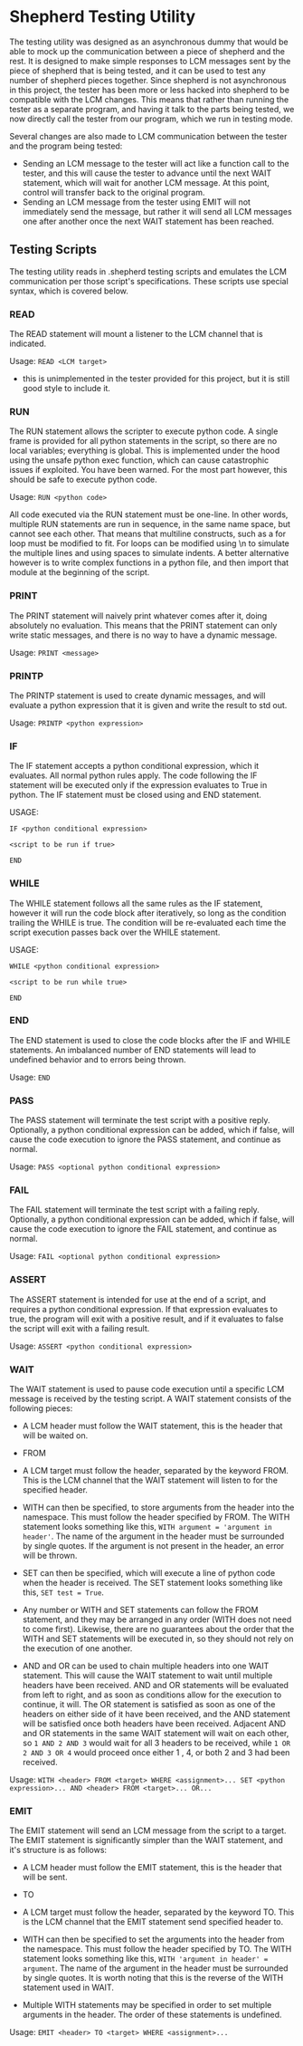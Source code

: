 # Shepherd Testing Utility

The testing utility was designed as an asynchronous dummy that would be able to mock up the communication between a piece of shepherd and the rest. It is designed to make simple responses to LCM messages sent by the piece of shepherd that is being tested, and it can be used to test any number of shepherd pieces together. Since shepherd is not asynchronous in this project, the tester has been more or less hacked into shepherd to be compatible with the LCM changes. This means that rather than running the tester as a separate program, and having it talk to the parts being tested, we now directly call the tester from our program, which we run in testing mode.

Several changes are also made to LCM communication between the tester and the program being tested:

  * Sending an LCM message to the tester will act like a function call to the tester, and this will cause the tester to advance until the next WAIT statement, which will wait for another LCM message. At this point, control will transfer back to the original program.
  * Sending an LCM message from the tester using EMIT will not immediately send the message, but rather it will send all LCM messages one after another once the next WAIT statement has been reached.

## Testing Scripts

The testing utility reads in .shepherd testing scripts and emulates the LCM communication per those script's specifications. These scripts use special syntax, which is covered below.

### READ

The READ statement will mount a listener to the LCM channel that is indicated.

Usage: `READ <LCM target>`

  * this is unimplemented in the tester provided for this project, but it is still good style to include it.

### RUN

The RUN statement allows the scripter to execute python code. A single frame is provided for all python statements in the script, so there are no local variables; everything is global. This is implemented under the hood using the unsafe python exec function, which can cause catastrophic issues if exploited. You have been warned. For the most part however, this should be safe to execute python code.

Usage: `RUN <python code>`

All code executed via the RUN statement must be one-line. In other words, multiple RUN statements are run in sequence, in the same name space, but cannot see each other. That means that multiline constructs, such as a for loop must be modified to fit. For loops can be modified using \n to simulate the multiple lines and using spaces to simulate indents. A better alternative however is to write complex functions in a python file, and then import that module at the beginning of the script.

### PRINT

The PRINT statement will naively print whatever comes after it, doing absolutely no evaluation. This means that the PRINT statement can only write static messages, and there is no way to have a dynamic message.

Usage: `PRINT <message>`

### PRINTP

The PRINTP statement is used to create dynamic messages, and will evaluate a python expression that it is given and write the result to std out.

Usage: `PRINTP <python expression>`

### IF

The IF statement accepts a python conditional expression, which it evaluates. All normal python rules apply. The code following the IF statement will be executed only if the expression evaluates to True in python. The IF statement must be closed using and END statement.

USAGE:

`IF <python conditional expression>`

`<script to be run if true>`

`END`

### WHILE

The WHILE statement follows all the same rules as the IF statement, however it will run the code block after iteratively, so long as the condition trailing the WHILE is true. The condition will be re-evaluated each time the script execution passes back over the WHILE statement.

USAGE:

`WHILE <python conditional expression>`

`<script to be run while true>`

`END`

### END

The END statement is used to close the code blocks after the IF and WHILE statements. An imbalanced number of END statements will lead to undefined behavior and to errors being thrown.

Usage: `END`

### PASS

The PASS statement will terminate the test script with a positive reply. Optionally, a python conditional expression can be added, which if false, will cause the code execution to ignore the PASS statement, and continue as normal.

Usage: `PASS <optional python conditional expression>`

### FAIL

The FAIL statement will terminate the test script with a failing reply. Optionally, a python conditional expression can be added, which if false, will cause the code execution to ignore the FAIL statement, and continue as normal.

Usage: `FAIL <optional python conditional expression>`

### ASSERT

The ASSERT statement is intended for use at the end of a script, and requires a python conditional expression. If that expression evaluates to true, the program will exit with a positive result, and if it evaluates to false the script will exit with a failing result.

Usage: `ASSERT <python conditional expression>`

### WAIT

The WAIT statement is used to pause code execution until a specific LCM message is received by the testing script. A WAIT statement consists of the following pieces:

  * A LCM header must follow the WAIT statement, this is the header that will be waited on.

  * FROM

  * A LCM target must follow the header, separated by the keyword FROM. This is the LCM channel that the WAIT statement will listen to for the specified header.

  * WITH can then be specified, to store arguments from the header into the namespace. This must follow the header specified by FROM. The WITH statement looks something like this, `WITH argument = 'argument in header'`. The name of the argument in the header must be surrounded by single quotes. If the argument is not present in the header, an error will be thrown.

  * SET can then be specified, which will execute a line of python code when the header is received. The SET statement looks something like this, `SET test = True`.

  * Any number or WITH and SET statements can follow the FROM statement, and they may be arranged in any order (WITH does not need to come first). Likewise, there are no guarantees about the order that the WITH and SET statements will be executed in, so they should not rely on the execution of one another.

  * AND and OR can be used to chain multiple headers into one WAIT statement. This will cause the WAIT statement to wait until multiple headers have been received. AND and OR statements will be evaluated from left to right, and as soon as conditions allow for the execution to continue, it will. The OR statement is satisfied as soon as one of the headers on either side of it have been received, and the AND statement will be satisfied once both headers have been received. Adjacent AND and OR statements in the same WAIT statement will wait on each other, so `1 AND 2 AND 3` would wait for all 3 headers to be received, while `1 OR 2 AND 3 OR 4` would proceed once either 1 , 4, or both 2 and 3 had been received.

Usage: `WITH <header> FROM <target> WHERE <assignment>... SET <python expression>... AND <header> FROM <target>... OR...`

### EMIT

The EMIT statement will send an LCM message from the script to a target. The EMIT statement is significantly simpler than the WAIT statement, and it's structure is as follows:

  * A LCM header must follow the EMIT statement, this is the header that will be sent.

  * TO

  * A LCM target must follow the header, separated by the keyword TO. This is the LCM channel that the EMIT statement send specified header to.

  * WITH can then be specified to set the arguments into the header from the namespace. This must follow the header specified by TO. The WITH statement looks something like this, `WITH 'argument in header' = argument`. The name of the argument in the header must be surrounded by single quotes. It is worth noting that this is the reverse of the WITH statement used in WAIT.

  * Multiple WITH statements may be specified in order to set multiple arguments in the header. The order of these statements is undefined.

Usage: `EMIT <header> TO <target> WHERE <assignment>...`
